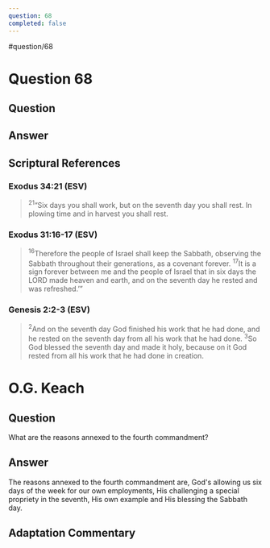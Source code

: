 ```yaml
---
question: 68
completed: false
---
```

#question/68
# Question 68

## Question


## Answer


## Scriptural References
### Exodus 34:21 (ESV)
> <sup>21</sup>“Six days you shall work, but on the seventh day you shall rest. In plowing time and in harvest you shall rest.

### Exodus 31:16-17 (ESV)
> <sup>16</sup>Therefore the people of Israel shall keep the Sabbath, observing the Sabbath throughout their generations, as a covenant forever.
> <sup>17</sup>It is a sign forever between me and the people of Israel that in six days the LORD made heaven and earth, and on the seventh day he rested and was refreshed.’”

### Genesis 2:2-3 (ESV)
> <sup>2</sup>And on the seventh day God finished his work that he had done, and he rested on the seventh day from all his work that he had done.
> <sup>3</sup>So God blessed the seventh day and made it holy, because on it God rested from all his work that he had done in creation.

# O.G. Keach
## Question
What are the reasons annexed to the fourth commandment?

## Answer
The reasons annexed to the fourth commandment are, God's allowing us six days of the week for our own employments, His challenging a special propriety in the seventh, His own example and His blessing the Sabbath day.

## Adaptation Commentary

